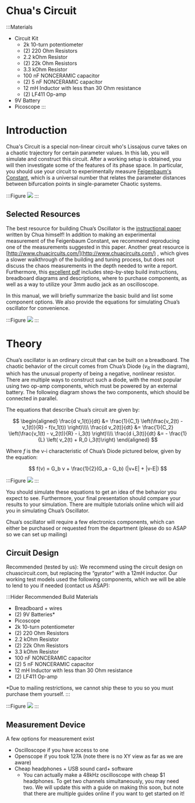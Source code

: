# Chua's Circuit

:::Materials
- Circuit Kit
    - 2k 10-turn potentiometer
    - (2) 220 Ohm Resistors
    - 2.2 kOhm Resistor
    - (2) 22k Ohm Resistors
    - 3.3 kOhm Resistor
    - 100 nF NONCERAMIC capacitor
    - (2) 5 nF NONCERAMIC capacitor
    - 12 mH Inductor with less than 30 Ohm resistance 
    - (2) LF411 Op-amp 
- 9V Battery
- Picoscope
:::
# Introduction 

Chua's Circuit is a special non-linear circuit who's Lissajous curve takes on a chaotic trajectory for certain parameter values. In this lab, you will simulate and construct this circuit. After a working setup is obtained, you will then investigate some of the features of its phase space. In particular, you should use your circuit to experimentally measure [Feigenbaum's Constant](https://en.wikipedia.org/wiki/Feigenbaum_constants#The_first_constant), which is a universal number that relates the parameter distances between bifurcation points in single-parameter Chaotic systems.

:::Figure
![](../imgs/Chua/chaos.gif)
:::


## Selected Resources
The best resource for building Chua’s Oscillator is the [instructional paper](https://people.eecs.berkeley.edu/~chua/papers/Chua93.pdf) written by Chua himself! In addition to making an experimental measurement of the Feigenbaum Constant, we recommend reproducing one of the measurements suggested in this paper.  Another great resource is [http://www.chuacircuits.com/](http://www.chuacircuits.com/) , which gives a slower walkthrough of the building and tuning process, but does not discuss the chaos measurements in the depth needed to write a report. Furthermore, this [excellent pdf](https://ai.berkeley.edu/~ee129/fa07/handouts/ChuasCircuitForHighSchoolStudents-PREPRINT.pdf) includes step-by-step build instructions, breadboard diagrams and descriptions, where to purchase components, as well as a way to utilize your 3mm audio jack as an oscilloscope. 


In this manual, we will briefly summarize the basic build and list some component options. We also provide the equations for simulating Chua’s oscillator for convenience. 

:::Figure
![](../imgs/Chua/chuacircuit.png)
:::

# Theory
Chua’s oscillator is an ordinary circuit that can be built on a breadboard. The chaotic behavior of the circuit comes from Chua’s Diode ($v_R$ in the diagram), which has the unusual property of being a negative, nonlinear resistor. There are multiple ways to construct such a diode, with the most popular using two op-amp components, which must be powered by an external battery. The following diagram shows the two components, which should be connected in parallel.

The equations that describe Chua’s circuit are given by:

$$
\begin{aligned}
\frac{d v_1(t)}{dt} &= \frac{1}{C_1} \left(\frac{v_2(t) - v_1(t)}{R} - f(v_1(t)) \right)\\\\
\frac{d v_2(t)}{dt} &= \frac{1}{C_2} \left(\frac{v_1(t) - v_2(t)}{R} - i_3(t) \right)\\\\
\frac{d i_3(t)}{dt} &= - \frac{1}{L} \left( v_2(t) + R_0 i_3(t)\right)
\end{aligned}
$$

Where $f$ is the v-i characteristic of Chua’s Diode pictured below, given by the equation:

$$
f(v) = G_b v + \frac{1}{2}(G_a - G_b) (|v+E| + |v-E|) 
$$

:::Figure
![](../imgs/Chua/nlcharacteristic.png)
:::

You should simulate these equations to get an idea of the behavior you expect to see. Furthermore, your final presentation should compare your results to your simulation. There are multiple tutorials online which will aid you in simulating Chua’s Oscillator. 


Chua’s oscillator will require a few electronics components, which can either be purchased or requested from the department (please do so ASAP so we can set up mailing)


## Circuit Design 
Recommended (tested by us): We recommend using the circuit design on chuascircuit.com, but replacing the “gyrator” with a 12mH inductor. Our working test models used the following components, which we will be able to lend to you if needed (contact us ASAP):

:::Hider Recommended Build Materials
- Breadboard + wires
- (2) 9V Batteries*
- Picoscope
- 2k 10-turn potentiometer
- (2) 220 Ohm Resistors
- 2.2 kOhm Resistor
- (2) 22k Ohm Resistors
- 3.3 kOhm Resistor
- 100 nF NONCERAMIC capacitor
- (2) 5 nF NONCERAMIC capacitor
- 12 mH Inductor with less than 30 Ohm resistance 
- (2) LF411 Op-amp 

*Due to mailing restrictions, we cannot ship these to you so you must purchase them yourself. 
:::

:::Figure
![](../imgs/Chua/circuit.png)
:::

## Measurement Device 
A few options for measurement exist
- Oscilloscope if you have access to one
- Openscope if you took 127A (note there is no XY view as far as we are aware)
- Cheap headphones + USB sound card+ software
    - You can actually make a 48kHz oscilloscope with cheap $1 headphones. To get two channels simultaneously, you may need two. We will update this with a guide on making this soon, but note that there are multiple guides online if you want to get started on it!


